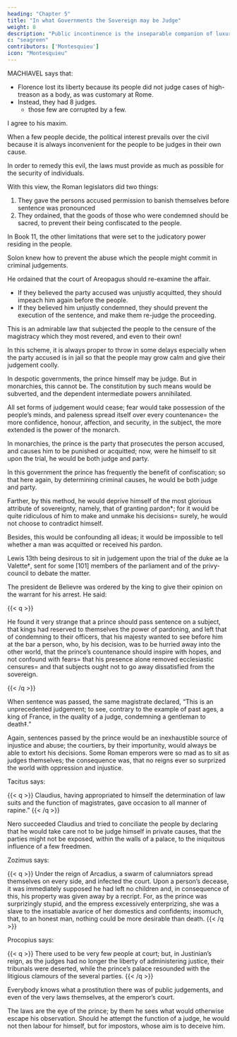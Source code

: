 ```yaml
---
heading: "Chapter 5"
title: "In what Governments the Sovereign may be Judge"
weight: 8
description: "Public incontinence is the inseparable companion of luxury"
c: "seagreen"
contributors: ['Montesquieu']
icon: "Montesquieu"
---
```



MACHIAVEL says that:
- Florence lost its liberty because its people did not judge cases of high-treason as a body, as was customary at Rome. 
- Instead, they had 8 judges. 
  - those few are corrupted by a few.

I agree to his maxim.

When a few people decide, the political interest prevails over the civil because it is always inconvenient for the people to be judges in their own cause. 

In order to remedy this evil, the laws must provide as much as possible for the security of individuals.

With this view, the Roman legislators did two things:

1. They gave the persons accused permission to banish themselves before sentence was pronounced
2. They ordained, that the goods of those who were condemned should be sacred, to prevent their being confiscated to the people. 

In Book 11, the other limitations that were set to the judicatory power residing in the people.

Solon knew how to prevent the abuse which the people might commit in criminal judgements. 

He ordained that the court of Areopagus should re-examine the affair.
- If they believed the party accused was unjustly acquitted, they should impeach him again before the people. 
- If they believed him unjustly condemned, they should prevent the execution of the sentence, and make them re-judge the proceeding. 

This is an admirable law that subjected the people to the censure of the magistracy which they most revered, and even to their own!

In this scheme, it is always proper to throw in some delays especially when the party accused is in jail so that the people may grow calm and give their judgement coolly.

In despotic governments, the prince himself may be judge. But in monarchies, this cannot be. The constitution by such means would be subverted, and the dependent intermediate powers annihilated. 

All set forms of judgement would cease; fear would take possession of the people’s minds, and paleness spread itself over every countenance= the more confidence, honour, affection, and security, in the subject, the more extended is the power of the monarch.

In monarchies, the prince is the party that prosecutes the person accused, and causes him to be punished or acquitted; now, were he himself to sit upon the trial, he would be both judge and party.

In this government the prince has frequently the benefit of confiscation; so that here again, by determining criminal causes, he would be both judge and party.

Farther, by this method, he would deprive himself of the most glorious attribute of sovereignty, namely, that of granting pardon*; for it would be quite ridiculous of him to make and unmake his decisions= surely, he would not choose to contradict himself.

Besides, this would be confounding all ideas; it would be impossible to tell whether a man was acquitted or received his pardon.

Lewis 13th being desirous to sit in judgement upon the trial of the duke ae la Valette†, sent for some [101] members of the parliament and of the privy-council to debate the matter. 



The president de Believre was ordered by the king to give their opinion on the warrant for his arrest. He said:

{{< q >}}
<p>He found it very strange that a prince should pass sentence on a subject, that kings had reserved to themselves the power of pardoning, and left that of condemning to their officers, that his majesty wanted to see before him at the bar a person, who, by his decision, was to be hurried away into the other world, that the prince’s countenance should inspire with hopes, and not confound with fears= that his presence alone removed ecclesiastic censures= and that subjects ought not to go away dissatisfied from the sovereign.</p>
{{< /q >}}

When sentence was passed, the same magistrate declared, “This is an unprecedented judgement; to see, contrary to the example of past ages, a king of France, in the quality of a judge, condemning a gentleman to death‡.”

Again, sentences passed by the prince would be an inexhaustible source of injustice and abuse; the courtiers, by their importunity, would always be able to extort his decisions. Some Roman emperors were so mad as to sit as judges themselves; the consequence was, that no reigns ever so surprized the world with oppression and injustice.

Tacitus says:

{{< q >}}
Claudius, having appropriated to himself the determination of law suits and the function of magistrates, gave occasion to all manner of rapine.” 
{{< /q >}}

Nero succeeded Claudius and tried to conciliate the people by declaring that he would take care not to be judge himself in private causes, that the parties might not be exposed, within the walls of a palace, to the iniquitous influence of a few freedmen.

Zozimus says:

{{< q >}}
Under the reign of Arcadius, a swarm of calumniators spread themselves on every side, and infected the court. Upon a person’s decease, it was immediately supposed he had left no children and, in consequence of this, his property was given away by a recript. For, as the prince was surprizingly stupid, and the empress excessively enterprizing, she was a slave to the insatiable avarice of her domestics and confidents; insomuch, that, to an honest man, nothing could be more desirable than death.
{{< /q >}}


Procopius says:

{{< q >}}
There used to be very few people at court; but, in Justinian’s reign, as the judges had no longer the liberty of administering justice, their tribunals were deserted, while the prince’s palace resounded with the litigious clamours of the several parties.
{{< /q >}}

Everybody knows what a prostitution there was of public judgements, and even of the very laws themselves, at the emperor’s court.

The laws are the eye of the prince; by them he sees what would otherwise escape his observation. Should he attempt the function of a judge, he would not then labour for himself, but for impostors, whose aim is to deceive him.



